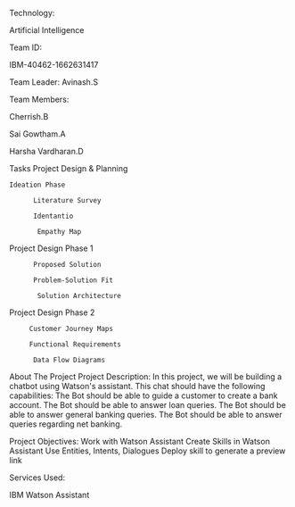 Technology: 

Artificial Intelligence

Team ID:

IBM-40462-1662631417

Team Leader: 
Avinash.S

Team Members: 

Cherrish.B 

Sai Gowtham.A 

Harsha Vardharan.D


Tasks
Project Design & Planning
    
    Ideation Phase
          
          Literature Survey
          
          Identantio
           
           Empathy Map
   
   
   Project Design Phase 1
          
          Proposed Solution
          
          Problem-Solution Fit
           
           Solution Architecture
   
  
  Project Design Phase 2
         
         Customer Journey Maps
         
         Functional Requirements
          
          Data Flow Diagrams

About The Project
         Project Description:
           In this project, we will be building a chatbot using Watson's assistant. This chat should have the following capabilities:
                 The Bot should be able to guide a customer to create a bank account.
                 The Bot should be able to answer loan queries.
                 The Bot should be able to answer general banking queries.
                 The Bot should be able to answer queries regarding net banking.      

Project Objectives:
        Work with Watson Assistant
        Create Skills in Watson Assistant
        Use Entities, Intents, Dialogues
        Deploy skill to generate a preview link

Services Used:

IBM Watson Assistant
